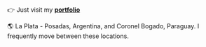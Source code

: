 👉 Just visit my **[<a href="https://leomonzon.vercel.app/" target="_blank" rel="noreferrer" >portfolio</a>](#)**

  🌎 La Plata - Posadas, Argentina, and Coronel Bogado, Paraguay. I frequently move between these locations.
